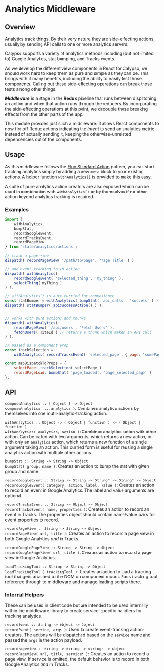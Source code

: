 # Analytics Middleware

## Overview

Analytics track things. By their very nature they are side-effecting actions, usually by sending API calls to one or more analytics servers.

Calypso supports a variety of analytics methods including (but not limited to) Google Analytics, stat bumping, and Tracks events.

As we develop the different view components in React for Calypso, we should work hard to keep them as pure and simple as they can be. This brings with it many benefits, including the ability to easily test those components. Calling out these side-effecting operations can break those tests among other things.

_**Middleware**_ is a stage in the **Redux** pipeline that runs between dispatching an action and when that action runs through the reducers. By incorporating the side-effecting operations at this point, we decouple those breaking effects from the other parts of the app.

This module provides just such a middleware: it allows React components to now fire off Redux actions indicating the _intent_ to send an analytics metric instead of actually sending it, keeping the otherwise-unreleted dependencies out of the components.

## Usage

As this middleware follows the [Flux Standard Action](https://github.com/acdlite/flux-standard-action) pattern, you can start tracking analytics simply by adding a new `meta` block to your existing actions. A helper function `withAnalytics()` is provided to make this easy.

A suite of pure analytics action creators are also exposed which can be used in combination with `withAnalytics()` or by themselves if no other action beyond analytics tracking is required.

### Examples

```js
import {
    withAnalytics,
    bumpStat,
    recordGoogleEvent,
    recordTracksEvent,
    recordPageView
} from 'state/analytics/actions';

// track a page-view
dispatch( recordPageView( '/path/to/page', 'Page Title' ) )

// add event-tracking to an action
dispatch( withAnalytics(
    recordGoogleEvent( 'selected_thing', 'my_thing' ),
    selectThing( myThing )
) );

// withAnalytics() is auto-curried for convenience
const statBumper = withAnalytics( bumpStat( 'api_calls', 'success' ) );
dispatch( statBumper( apiSuccessAction() ) );


// works with pure actions and thunks
dispatch( withAnalytics(
    recordPageView( '/api/users', 'Fetch Users' ),
    fetchUsers( siteId ) // returns a thunk which makes an API call
) );

// passed as a component prop
const trackSelection =
    withAnalytics( recordTracksEvent( 'selected_page', { page: 'somePage' } ) );

const mapDispatchToProps = {
    selectPage: trackSelection( selectPage ),
    recordPageLoad: bumpStat( 'page_loaded', 'page_selected_page' )
};
```

## API

`composeAnalytics :: [ Object ] -> Object`<br />
`composeAnalytics( ...analytics )`: Combines analytics actions by themselves into one mutli-analytic-tracking action.

`withAnalytics :: Object -> ( Object | function ) -> ( Object | function )`<br />
`withAnalytics( analytics, action )`: Combines analytics action with other action. Can be called with two arguments, which returns a new action, or with only an `analytics` action, which returns a new function of a single argument taking an action. This curried form is useful for reusing a single analytics action with multiple other actions.

`bumpStat :: String -> String -> Object`<br />
`bumpStat( group, name )`: Creates an action to bump the stat with given group and name.

`recordGoogleEvent :: String -> String -> String* -> String* -> Object`<br />
`recordGoogleEvent( category, action, label, value )`: Creates an action to record an event in Google Analytics. The label and value arguments are optional.

`recordTracksEvent :: String -> Object -> Object`<br />
`recordTracksEvent( name, properties )`: Creates an action to record an event in Tracks. The properties object should contain name/value pairs for event properties to record.

`recordPageView :: String -> String -> Object`<br />
`recordPageView( url, title )`: Creates an action to record a page view in both Google Analytics _and_ in Tracks.

`recordGooglePageView :: String -> String -> Object`<br />
`recordGooglePageView( url, title )`: Creates an action to record a page view in Google Analytics.

`loadTrackingTool :: String -> String -> Object`<br />
`loadTrackingTool ( trackingTool )`: Creates an action to load a tracking tool that gets attached to the DOM on component mount. Pass tracking tool reference through to middleware and manage loading scripts there.

### Internal Helpers

These can be used in client code but are intended to be used internally within the middleware library to create service-specific handlers for tracking analytics.

`recordEvent :: String -> Object -> Object`<br />
`recordEvent( service, args )`: Used to create event-tracking action-creators. The actions will be dispatched based on the `service` name and passed the `args` in the action payload.

`recordPageView :: String -> String -> String* -> Object`<br />
`recordPageView( url, title, service* )`: Creates an action to record a page view. If service is omitted, the default behavior is to record in both Google Analytics _and_ in Tracks.
